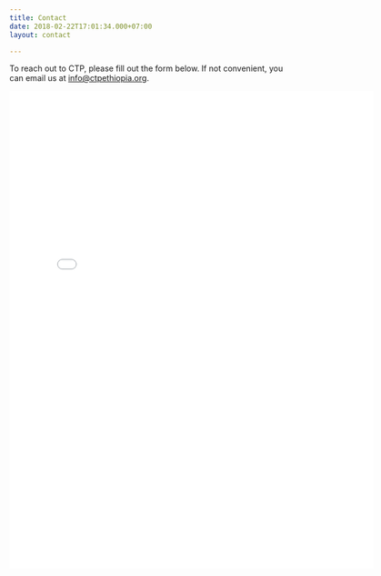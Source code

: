 ```yaml
---
title: Contact
date: 2018-02-22T17:01:34.000+07:00
layout: contact

---
```

To reach out to CTP, please fill out the form below. If not convenient, you can email us at info@ctpethiopia.org.

<iframe src="[https://docs.google.com/forms/d/e/1FAIpQLSfiGAq7yyN_nXORDeJu05pGNcryOkfIpMNSlVH8YNyaUAJjuQ/viewform?embedded=true](https://docs.google.com/forms/d/e/1FAIpQLSfiGAq7yyN_nXORDeJu05pGNcryOkfIpMNSlVH8YNyaUAJjuQ/viewform?embedded=true "https://docs.google.com/forms/d/e/1FAIpQLSfiGAq7yyN_nXORDeJu05pGNcryOkfIpMNSlVH8YNyaUAJjuQ/viewform?embedded=true")" width="640" height="840" frameborder="0" marginheight="0" marginwidth="0">Loading…</iframe>